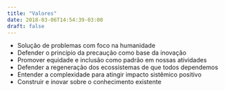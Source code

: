 ```yaml
---
title: "Valores"
date: 2018-03-06T14:54:39-03:00
draft: false
---
```


- Solução de problemas com foco na humanidade
- Defender o princípio da precaução como base da inovação
- Promover equidade e inclusão como padrão em nossas atividades
- Defender a regeneração dos ecossistemas de que todos dependemos
- Entender a complexidade para atingir impacto sistêmico positivo
- Construir e inovar sobre o conhecimento existente
